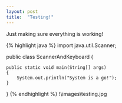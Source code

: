 ```yaml
---
layout: post
title:  "Testing!"
---
```

Just making sure everything is working!

{% highlight java %}
import java.util.Scanner;

public class ScannerAndKeyboard
{

	public static void main(String[] args)
	{	
		System.out.println("System is a go!");
	}
}
{% endhighlight %}
!\images\testing.jpg